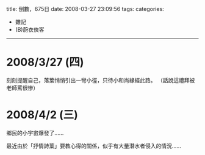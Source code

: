 title: 倒數，675日
date: 2008-03-27 23:09:56
tags:
categories:
- 雜記
- (B)蔚衣俠客
---

# 2008/3/27 (四)

刻刻提醒自己，落葉悄悄引出一彎小徑，只待小和尚緣經此路。
（話說這禮拜被老師罵很慘）

<!-- more -->

# 2008/4/2 (三)

鄉民的小宇宙爆發了……

最近由於「抒情詩葉」要教心得的關係，似乎有大量潛水者侵入的情況……